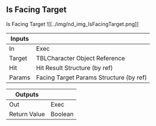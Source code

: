 ## Is Facing Target
Is Facing Target
![[../img/nd_img_IsFacingTarget.png]]

|Inputs||
|--|--|
| In | Exec |
| Target | TBLCharacter Object Reference |
| Hit | Hit Result Structure (by ref) |
| Params | Facing Target Params Structure (by ref) |

|Outputs||
|--|--|
| Out | Exec |
| Return Value | Boolean |
